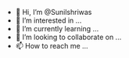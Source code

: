 - 👋 Hi, I’m @Sunilshriwas
- 👀 I’m interested in ...
- 🌱 I’m currently learning ...
- 💞️ I’m looking to collaborate on ...
- 📫 How to reach me ...

<!---
Sunilshriwas/Sunilshriwas is a ✨ special ✨ repository because its `README.md` (this file) appears on your GitHub profile.
You can click the Preview link to take a look at your changes.
--->
